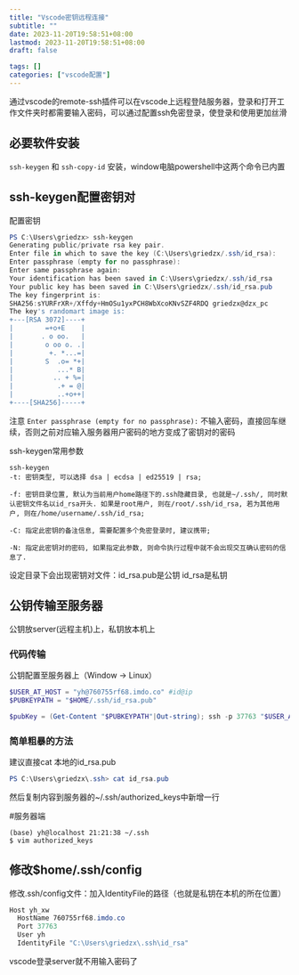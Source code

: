 ```yaml
---
title: "Vscode密钥远程连接"
subtitle: ""
date: 2023-11-20T19:58:51+08:00
lastmod: 2023-11-20T19:58:51+08:00
draft: false

tags: []
categories: ["vscode配置"]
---
```

通过vscode的remote-ssh插件可以在vscode上远程登陆服务器，登录和打开工作文件夹时都需要输入密码，可以通过配置ssh免密登录，使登录和使用更加丝滑

## 必要软件安装

`ssh-keygen` 和 `ssh-copy-id` 安装，window电脑powershell中这两个命令已内置

## ssh-keygen配置密钥对

配置密钥

```powershell
PS C:\Users\griedzx> ssh-keygen
Generating public/private rsa key pair.
Enter file in which to save the key (C:\Users\griedzx/.ssh/id_rsa):
Enter passphrase (empty for no passphrase):
Enter same passphrase again:
Your identification has been saved in C:\Users\griedzx/.ssh/id_rsa
Your public key has been saved in C:\Users\griedzx/.ssh/id_rsa.pub
The key fingerprint is:
SHA256:sYURFrXR+/Xffdy+HmOSu1yxPCH8WbXcoKNvSZF4RDQ griedzx@dzx_pc
The key's randomart image is:
+---[RSA 3072]----+
|        =+o+E    |
|       . o oo.   |
|        o oo o. .|
|         +. *...=|
|        S  .o= *+|
|           ...* B|
|          .. + %=|
|           .+ = @|
|           ..+o++|
+----[SHA256]-----+
```

注意 `Enter passphrase (empty for no passphrase):` 不输入密码，直接回车继续，否则之前对应输入服务器用户密码的地方变成了密钥对的密码

ssh-keygen常用参数

```plaintext
ssh-keygen
-t: 密钥类型, 可以选择 dsa | ecdsa | ed25519 | rsa;

-f: 密钥目录位置, 默认为当前用户home路径下的.ssh隐藏目录, 也就是~/.ssh/, 同时默认密钥文件名以id_rsa开头. 如果是root用户, 则在/root/.ssh/id_rsa, 若为其他用户, 则在/home/username/.ssh/id_rsa;

-C: 指定此密钥的备注信息, 需要配置多个免密登录时, 建议携带;

-N: 指定此密钥对的密码, 如果指定此参数, 则命令执行过程中就不会出现交互确认密码的信息了.
```

设定目录下会出现密钥对文件：id_rsa.pub是公钥 id_rsa是私钥


## 公钥传输至服务器

公钥放server(远程主机)上，私钥放本机上

### 代码传输

公钥配置至服务器上（Window -> Linux）

```powershell
$USER_AT_HOST = "yh@760755rf68.imdo.co" #id@ip
$PUBKEYPATH = "$HOME/.ssh/id_rsa.pub"

$pubKey = (Get-Content "$PUBKEYPATH"|Out-string); ssh -p 37763 "$USER_AT_HOST" "echo '${pubKey}' >> ~/.ssh/authorized_keys"
```



### 简单粗暴的方法

建议直接cat 本地的id_rsa.pub

```powershell
PS C:\Users\griedzx\.ssh> cat id_rsa.pub
```



然后复制内容到服务器的~/.ssh/authorized_keys中新增一行

#服务器端

```shell
(base) yh@localhost 21:21:38 ~/.ssh
$ vim authorized_keys
```



## 修改$home/.ssh/config

修改.ssh/config文件：加入IdentityFile的路径（也就是私钥在本机的所在位置）

```powershell
Host yh_xw
  HostName 760755rf68.imdo.co
  Port 37763
  User yh
  IdentityFile "C:\Users\griedzx\.ssh\id_rsa"
```



vscode登录server就不用输入密码了
